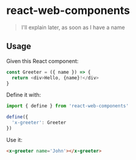 # react-web-components

> I'll explain later, as soon as I have a name

## Usage

Given this React component:

```js
const Greeter = ({ name }) => {
  return <div>Hello, {name}!</div>
}
```

Define it with:

```js
import { define } from 'react-web-components'

define({
  'x-greeter': Greeter
})
```

Use it:

```html
<x-greeter name='John'></x-greeter>
```
